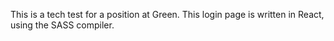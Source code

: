 This is a tech test for a position at Green. This login page is written in React, using the SASS compiler.
